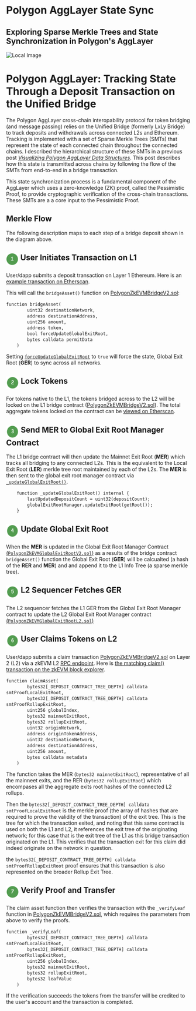# Polygon AggLayer State Sync
## Exploring Sparse Merkle Trees and State Synchronization in Polygon's AggLayer

![Local Image](https://github.com/j2abro/MerkleFlow/raw/main/assets/MerkleFlow.svg "Merke Tree Flow")

# Polygon AggLayer: Tracking State Through a Deposit Transaction on the Unified Bridge
The Polygon AggLayer cross-chain interopability protocol for token bridging (and message passing) relies on the Unified Bridge (formerly LxLy Bridge) to track deposits and withdrawals across connected L2s and Ethereum. Tracking is implemented with a set of Sparse Merkle Trees (SMTs) that represent the state of each connected chain throughout the connected chains. I described the hierarchical structure of these SMTs in a previous post [*Visualizing Polygon AggLayer Data Structures*](https://medium.com/@j2abro/visualizing-polygon-agglayer-data-structures-9d55c060c9b6). This post describes how this state is transmitted across chains by following the flow of the SMTs from end-to-end in a bridge transaction.

This state synchronization process is a fundamental component of the AggLayer which uses a zero-knowledge (ZK) proof, called the Pessimistic Proof, to provide cryptographic verification of the cross-chain transactions. These SMTs are a a core input to the Pessimistic Proof.

## Merkle Flow
The following description maps to each step of a bridge deposit shown in the diagram above.

## <img src="./assets/icon1.png" align="top" width="34" height="34"> User Initiates Transaction on L1

User/dapp submits a deposit transaction on Layer 1 Ethereum. Here is an [example transaction on Etherscan](https://etherscan.io/tx/0xf790f5a6ae551dc8e5b04d92941ae79025ba9d485fc1fb7fe3c00b9393332da8).

This will call the `bridgeAsset()` function on [PolygonZkEVMBridgeV2.sol](https://github.com/0xPolygonHermez/zkevm-contracts/blob/4912f4b673015209b3dbe1dd0702a9ffec5c9261/contracts/v2/PolygonZkEVMBridgeV2.sol#L204):

```solidity
function bridgeAsset(
        uint32 destinationNetwork,
        address destinationAddress,
        uint256 amount,
        address token,
        bool forceUpdateGlobalExitRoot,
        bytes calldata permitData
    )
```

Setting [`forceUpdateGlobalExitRoot`](https://github.com/0xPolygonHermez/zkevm-contracts/blob/main/contracts/v2/PolygonZkEVMBridgeV2.sol#L312) to `true` will force the state, Global Exit Root (**GER**) to sync across all networks.

## <img src="./assets/icon2.png" align="top" width="35" height="35"> Lock Tokens
For tokens native to the L1, the tokens bridged across to the L2 will be locked on the L1 bridge contract ([PolygonZkEVMBridgeV2.sol](https://github.com/0xPolygonHermez/zkevm-contracts/blob/4912f4b673015209b3dbe1dd0702a9ffec5c9261/contracts/v2/PolygonZkEVMBridgeV2.sol#L204)). The total aggregate tokens locked on the contract can be [viewed on Etherscan](https://etherscan.io/tokenholdings?a=0x2a3DD3EB832aF982ec71669E178424b10Dca2EDe).

## <img src="./assets/icon3.png" align="top" width="35" height="35"> Send MER to Global Exit Root Manager Contract

The L1 bridge contract will then update the Mainnet Exit Root (**MER**) which tracks all bridging to any connected L2s. This is the equivalent to the Local Exit Root (**LER**) merkle tree root maintained by each of the L2s.  The **MER** is then sent to the global exit root manager contract via [`_updateGlobalExitRoot()`](https://github.com/0xPolygonHermez/zkevm-contracts/blob/4912f4b673015209b3dbe1dd0702a9ffec5c9261/contracts/v2/PolygonZkEVMBridgeV2.sol#L893).


```solidity
    function _updateGlobalExitRoot() internal {
        lastUpdatedDepositCount = uint32(depositCount);
        globalExitRootManager.updateExitRoot(getRoot());
    }
```

## <img src="./assets/icon4.png" align="top" width="35" height="35"> Update Global Exit Root

When the **MER** is updated in the Global Exit Root Manager Contract [(`PolygonZkEVMGlobalExitRootV2.sol`)](https://github.com/0xPolygonHermez/zkevm-contracts/blob/main/contracts/v2/PolygonZkEVMGlobalExitRootV2.sol) as a results of the bridge contract `bridgeAsset()` function the Global Exit Root (**GER**) will be calcualted (a hash of the **RER** and **MER**) and and append it to the L1 Info Tree (a sparse merkle tree).

## <img src="./assets/icon5.png" align="top" width="35" height="35"> L2 Sequencer Fetches GER
The L2 sequencer fetches the L1 GER from the Global Exit Root Manager contract to update the L2 Global Exit Root Manager contract [(`PolygonZkEVMGlobalExitRootL2.sol`)](https://github.com/0xPolygonHermez/zkevm-contracts/blob/main/contracts/PolygonZkEVMGlobalExitRootL2.sol)

## <img src="./assets/icon6.png" align="top" width="35" height="35"> User Claims Tokens on L2
User/dapp submits a claim transaction [PolygonZkEVMBridgeV2.sol](https://github.com/0xPolygonHermez/zkevm-contracts/blob/4912f4b673015209b3dbe1dd0702a9ffec5c9261/contracts/v2/PolygonZkEVMBridgeV2.sol#L446) on Layer 2 (L2) via a zkEVM L2 [RPC endpoint](https://zkevm-rpc.com/).
Here is [the matching claim() transaction on the zkEVM block explorer](https://zkevm.polygonscan.com/tx/0x8519b653373f0aec697d0a428e83d7c243c4f4bae2582e49fb0dfb9338270d0b).


```solidity
function claimAsset(
        bytes32[_DEPOSIT_CONTRACT_TREE_DEPTH] calldata smtProofLocalExitRoot,
        bytes32[_DEPOSIT_CONTRACT_TREE_DEPTH] calldata smtProofRollupExitRoot,
        uint256 globalIndex,
        bytes32 mainnetExitRoot,
        bytes32 rollupExitRoot,
        uint32 originNetwork,
        address originTokenAddress,
        uint32 destinationNetwork,
        address destinationAddress,
        uint256 amount,
        bytes calldata metadata
    )
```

The function takes the MER (`bytes32 mainnetExitRoot`), representative of all the mainneet exits, and the RER (`bytes32 rollupExitRoot`) which encompases all the aggregate exits root hashes of the connected L2 rollups.

Then the `bytes32[_DEPOSIT_CONTRACT_TREE_DEPTH] calldata smtProofLocalExitRoot` is the merkle proof (the array of hashes that are required to prove the validity of the transaction) of the exit tree. This is the tree for which the transaction exited, and noting that this same contract is used on both the L1 and L2, it references the exit tree of the originating network; for this case that is the exit tree of the L1 as this bridge transaction originated on the L1. This verifies that the transaction exit for this claim did indeed originate on the network in question.

the `bytes32[_DEPOSIT_CONTRACT_TREE_DEPTH] calldata smtProofRollupExitRoot` proof ensures that this transaction is also represented on the broader Rollup Exit Tree. 

## <img src="./assets/icon7.png" align="top" width="35" height="35"> Verify Proof and Transfer

The claim asset function then verifies the transaction with the `_verifyLeaf` function in [PolygonZkEVMBridgeV2.sol](https://github.com/0xPolygonHermez/zkevm-contracts/blob/4912f4b673015209b3dbe1dd0702a9ffec5c9261/contracts/v2/PolygonZkEVMBridgeV2.sol#L754), which requires the parameters from above to verify the proofs.

```solidity
function _verifyLeaf(
        bytes32[_DEPOSIT_CONTRACT_TREE_DEPTH] calldata smtProofLocalExitRoot,
        bytes32[_DEPOSIT_CONTRACT_TREE_DEPTH] calldata smtProofRollupExitRoot,
        uint256 globalIndex,
        bytes32 mainnetExitRoot,
        bytes32 rollupExitRoot,
        bytes32 leafValue
    )
```

If the verification succeeds the tokens from the transfer will be credited to the user's account and the transaction is completed.





